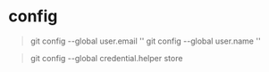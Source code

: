 # config

> git config --global user.email ''
> git config --global user.name ''

> git config --global credential.helper store

